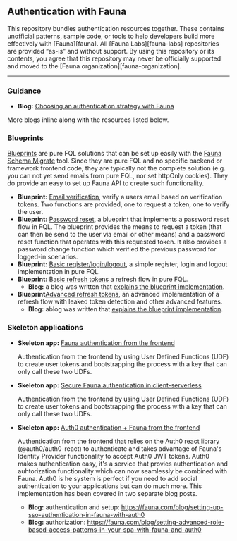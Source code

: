 ## Authentication with Fauna 

This repository bundles authentication resources together. These  contains unofficial patterns, sample code, or tools to help developers build more effectively with [Fauna][fauna]. All [Fauna Labs][fauna-labs] repositories are provided “as-is” and without support. By using this repository or its contents, you agree that this repository may never be officially supported and moved to the [Fauna organization][fauna-organization].

---



### Guidance

- **Blog:** [Choosing an authentication strategy with Fauna](https://fauna.com/blog/choosing-an-authentication-strategy-with-fauna)

More blogs inline along with the resources listed below. 



### Blueprints

[Blueprints](https://github.com/fauna-labs/fauna-blueprints) are pure FQL solutions that can be set up easily with the [Fauna Schema Migrate](https://github.com/fauna-labs/fauna-schema-migrate) tool. Since they are pure FQL and no specific backend or framework frontend code, they are typically not the complete solution (e.g. you can not yet send emails from pure FQL, nor set httpOnly cookies). They do provide an easy to set up Fauna API to create such functionality. 

- **Blueprint:** [Email verification](https://github.com/fauna-labs/fauna-blueprints/tree/main/official/auth/email-verification), verify a users email based on verification tokens. Two functions are provided, one to request a token, one to verify the user.
- **Blueprint:** [Password reset](https://github.com/fauna-labs/fauna-blueprints/tree/main/official/auth/password-reset), a blueprint that implements a password reset flow in FQL. The blueprint provides the means to request a token (that can then be send to the user via email or other means) and a password reset function that operates with this requested token. It also provides a password change function which verified the previous password for logged-in scenarios. 
- **Blueprint:** [Basic register/login/logout](https://github.com/fauna-labs/fauna-blueprints/tree/main/official/auth/register-login-logout), a simple register, login and logout implementation in pure FQL. 
- **Blueprint:** [Basic refresh tokens](https://github.com/fauna-labs/fauna-blueprints/tree/main/official/auth/refresh-tokens-simple) a refresh flow in pure FQL.
  - **Blog:** a blog was written that [explains the blueprint implementation](https://fauna.com/blog/refreshing-authentication-tokens-in-fql).
- **Blueprint**[Advanced refresh tokens](https://github.com/fauna-labs/fauna-blueprints/tree/main/official/auth/refresh-tokens-advanced), an advanced implementation of a refresh flow with leaked token detection and other advanced features. 
  - **Blog:**  ablog was written that [explains the blueprint implementation](https://fauna.com/blog/detecting-leaked-authentication-tokens-in-fql). 



### Skeleton applications

- **Skeleton app:** [Fauna authentication from the frontend](https://github.com/fauna-labs/fauna-auth-skeleton-frontend) 

  Authentication from the frontend by using User Defined Functions (UDF) to create user tokens and bootstrapping the process with a key that can only call these two UDFs.

- **Skeleton app:** [Secure Fauna authentication in client-serverless](https://github.com/fauna-labs/fauna-auth-skeleton-backend) 

  Authentication from the frontend by using User Defined Functions (UDF) to create user tokens and bootstrapping the process with a key that can only call these two UDFs. 

- **Skeleton app:** [Auth0 authentication + Fauna from the frontend](https://github.com/fauna-labs/faunadb-auth-skeleton-frontend-with-auth0) 

  Authentication from the frontend that relies on the Auth0 react library (@auth0/auth0-react) to authenticate and takes advantage of Fauna's Identity Provider functionality to accept Auth0 JWT tokens. Auth0 makes authentication easy, it's a  service that provies authentication and auhtorization functionality which can now seamlessly be combined with Fauna. Auth0 is he system is perfect if you need to add social authentication to your applications but can do much more. This implementation has been covered in two separate blog posts. 

  - **Blog:** authentication and setup: https://fauna.com/blog/setting-up-sso-authentication-in-fauna-with-auth0
  - **Blog:** authorization: https://fauna.com/blog/setting-advanced-role-based-access-patterns-in-your-spa-with-fauna-and-auth0

